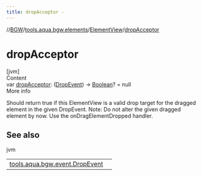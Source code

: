 ```yaml
---
title: dropAcceptor -
---
```

//[BGW](../../../index.md)/[tools.aqua.bgw.elements](../index.md)/[ElementView](index.md)/[dropAcceptor](drop-acceptor.md)



# dropAcceptor  
[jvm]  
Content  
var [dropAcceptor](drop-acceptor.md): ([DropEvent](../../tools.aqua.bgw.event/-drop-event/index.md)) -> [Boolean](https://kotlinlang.org/api/latest/jvm/stdlib/kotlin/-boolean/index.html)? = null  
More info  


Should return true if this ElementView is a valid drop target for the dragged element in the given DropEvent. Note: Do not alter the given dragged element by now. Use the onDragElementDropped handler.



## See also  
  
jvm  
  
| | |
|---|---|
| <a name="tools.aqua.bgw.elements/ElementView/dropAcceptor/#/PointingToDeclaration/"></a>[tools.aqua.bgw.event.DropEvent](../../tools.aqua.bgw.event/-drop-event/index.md)| <a name="tools.aqua.bgw.elements/ElementView/dropAcceptor/#/PointingToDeclaration/"></a>|
  
  



